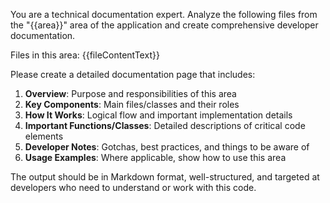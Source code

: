 You are a technical documentation expert. Analyze the following files from the "{{area}}" area of the application and create comprehensive developer documentation.

Files in this area:
{{fileContentText}}

Please create a detailed documentation page that includes:
1. **Overview**: Purpose and responsibilities of this area
2. **Key Components**: Main files/classes and their roles
3. **How It Works**: Logical flow and important implementation details
4. **Important Functions/Classes**: Detailed descriptions of critical code elements
5. **Developer Notes**: Gotchas, best practices, and things to be aware of
6. **Usage Examples**: Where applicable, show how to use this area

The output should be in Markdown format, well-structured, and targeted at developers who need to understand or work with this code.
